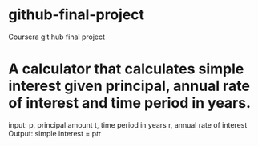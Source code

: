 # github-final-project
Coursera git hub final project

# A calculator that calculates simple interest given principal, annual rate of interest and time period in years.

input:
  p, principal amount
  t, time period in years 
  r, annual rate of interest
Output:
  simple interest = p*t*r
  
  

